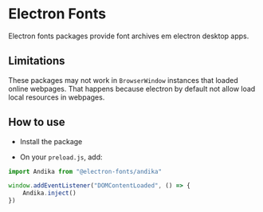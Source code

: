 # Electron Fonts

Electron fonts packages provide font archives em electron desktop apps.

## Limitations

These packages may not work in `BrowserWindow` instances that loaded online webpages. That happens because electron by default not allow load local resources in webpages.

## How to use

* Install the package

* On your `preload.js`, add:

```ts
import Andika from "@electron-fonts/andika"

window.addEventListener("DOMContentLoaded", () => {
    Andika.inject()
})
```